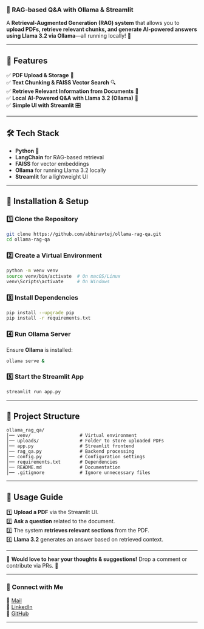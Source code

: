 ### **📖 RAG-based Q&A with Ollama & Streamlit**  

A **Retrieval-Augmented Generation (RAG) system** that allows you to **upload PDFs, retrieve relevant chunks, and generate AI-powered answers using Llama 3.2 via Ollama**—all running locally! 🚀  

---

## **📌 Features**  
✅ **PDF Upload & Storage** 📂  
✅ **Text Chunking & FAISS Vector Search** 🔍  
✅ **Retrieve Relevant Information from Documents** 🧩  
✅ **Local AI-Powered Q&A with Llama 3.2 (Ollama)** 🤖  
✅ **Simple UI with Streamlit** 🎛️  

---

## **🛠️ Tech Stack**  
- **Python** 🐍  
- **LangChain** for RAG-based retrieval  
- **FAISS** for vector embeddings  
- **Ollama** for running Llama 3.2 locally  
- **Streamlit** for a lightweight UI  

---

## **🚀 Installation & Setup**  

### **1️⃣ Clone the Repository**
```bash
git clone https://github.com/abhinavtej/ollama-rag-qa.git
cd ollama-rag-qa
```

### **2️⃣ Create a Virtual Environment**
```bash
python -m venv venv
source venv/bin/activate  # On macOS/Linux
venv\Scripts\activate     # On Windows
```

### **3️⃣ Install Dependencies**
```bash
pip install --upgrade pip
pip install -r requirements.txt
```

### **4️⃣ Run Ollama Server**
Ensure **Ollama** is installed:  
```bash
ollama serve &
```

### **5️⃣ Start the Streamlit App**
```bash
streamlit run app.py
```

---

## **📂 Project Structure**
```
ollama_rag_qa/
│── venv/                  # Virtual environment
│── uploads/               # Folder to store uploaded PDFs
│── app.py                 # Streamlit frontend
│── rag_qa.py              # Backend processing
│── config.py              # Configuration settings
│── requirements.txt       # Dependencies
│── README.md              # Documentation
│── .gitignore             # Ignore unnecessary files
```

---

## **📌 Usage Guide**
1️⃣ **Upload a PDF** via the Streamlit UI.  
2️⃣ **Ask a question** related to the document.  
3️⃣ The system **retrieves relevant sections** from the PDF.  
4️⃣ **Llama 3.2** generates an answer based on retrieved context.  

---

📢 **Would love to hear your thoughts & suggestions!** Drop a comment or contribute via PRs. 🚀  

---

### **🔗 Connect with Me**
📧 [Mail](mailto:abhinavtejreddy.j@gmail.com)  
🔗 [LinkedIn](https://www.linkedin.com/in/abhinavtej)  
🐙 [GitHub](https://www.github.com/abhinavtej)  

---
